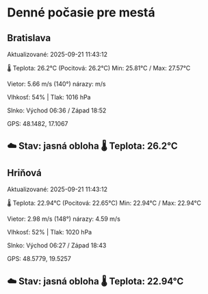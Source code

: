 ﻿# Denné počasie pre mestá

## Bratislava
Aktualizované: 2025-09-21 11:43:12

🌡️ Teplota: 26.2°C 
(Pocitová: 26.2°C)
Min: 25.81°C / Max: 27.57°C

Vietor: 5.66 m/s    (140°) 
nárazy:  m/s

Vlhkosť: 54% | Tlak: 1016 hPa

Slnko: Východ 06:36 / Západ 18:52

GPS: 48.1482, 17.1067

☁️ Stav: jasná obloha        🌡️ Teplota: 26.2°C
---

## Hriňová
Aktualizované: 2025-09-21 11:43:12

🌡️ Teplota: 22.94°C 
(Pocitová: 22.65°C)
Min: 22.94°C / Max: 22.94°C

Vietor: 2.98 m/s (148°)
nárazy: 4.59 m/s

Vlhkosť: 52% | Tlak: 1020 hPa

Slnko: Východ 06:27 / Západ 18:43

GPS: 48.5779, 19.5257

☁️ Stav: jasná obloha        🌡️ Teplota: 22.94°C
---
